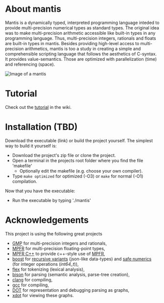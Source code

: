 # About mantis
Mantis is a dynamically typed, interpreted programming language inteded to provide multi-precision numerical types as standard types.
The original idea was to make multi-precision arithmetic accessible like built-in types in any programming language. Thus, multi-precision integers, rationals and floats are built-in types in mantis. Besides providing high-level access to multi-precision arithmetics, mantis is too a study in creating a simple and comprehensible scripting language that follows the aesthetics of C-syntax. It provides value-semantics. Those are optimized with parallelization (time) and referencing (space).

![Image of a mantis](https://upload.wikimedia.org/wikipedia/commons/thumb/6/66/Miomantis_paykullii_Luc_Viatour.jpg/347px-Miomantis_paykullii_Luc_Viatour.jpg? "Egyptian Praying Mantis from I, Luc Viatour, CC BY-SA 3.0, https://commons.wikimedia.org/w/index.php?curid=5855103")

# Tutorial
Check out the [tutorial](https://github.com/Markus-Zacharuk/mantis/wiki/Tutorial) in the wiki.

# Installation (TBD)
Download the executable (link) or build the project yourself. The simplest way to build it yourself is:
* Download the project's zip file or clone the project.
* Open a terminal in the projects root folder where you find the file 'makefile'
  * Optionally edit the makefile (e.g. choose your own compiler).
* Type `make optimized` for optimized (-O3) or `make` for normal (-O1) compilation.

Now that you have the executable:
* Run the executable by typing './mantis'

# Acknowledgements
This project is using the following great projects
* [GMP](https://gmplib.org/) for multi-precision integers and rationals,
* [MPFR](https://www.mpfr.org/) for multi-precision floating-point types,
* [MPFR C++](http://www.holoborodko.com/pavel/mpfr/) to provide c++-style use of [MPFR](https://www.mpfr.org/),
* [boost](https://www.boost.org/) for [recursive variants](https://www.boost.org/doc/libs/1_74_0/doc/html/variant.html) (json-like data-types) and [safe numerics](https://www.boost.org/doc/libs/1_74_0/libs/safe_numerics/doc/html/index.html) (for integer operations (*int64_t*)),
* [flex](https://github.com/westes/flex) for tokenizing (lexical analysis),
* [bison](https://www.gnu.org/software/bison/) for parsing (semantic analysis, parse-tree creation),
* [clang](https://clang.llvm.org/) for compiling,
* [gcc](https://gcc.gnu.org/) for compiling,
* [DOT](http://www.graphviz.org/doc/info/lang.html) for representation and debugging parsing as graphs,
* [xdot](https://github.com/jrfonseca/xdot.py) for viewing these graphs.
